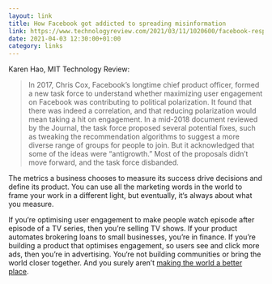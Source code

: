 ```yaml
---
layout: link
title: How Facebook got addicted to spreading misinformation
link: https://www.technologyreview.com/2021/03/11/1020600/facebook-responsible-ai-misinformation/
date: 2021-04-03 12:30:00+01:00
category: links
---
```


Karen Hao, MIT Technology Review:

> In 2017, Chris Cox, Facebook’s longtime chief product officer, formed a new task force to understand whether maximizing user engagement on Facebook was contributing to political polarization. It found that there was indeed a correlation, and that reducing polarization would mean taking a hit on engagement. In a mid-2018 document reviewed by the Journal, the task force proposed several potential fixes, such as tweaking the recommendation algorithms to suggest a more diverse range of groups for people to join. But it acknowledged that some of the ideas were “antigrowth.” Most of the proposals didn’t move forward, and the task force disbanded.

The metrics a business chooses to measure its success drive decisions and define its product. You can use all the marketing words in the world to frame your work in a different light, but eventually, it‘s always about what you measure. 

If you‘re optimising user engagement to make people watch episode after episode of a TV series, then you’re selling TV shows. If your product automates brokering loans to small businesses, you’re in finance. If you’re building a product that optimises engagement, so users see and click more ads, then you’re in advertising. You‘re not building communities or bring the world closer together. And you surely aren’t [making the world a better place](https://www.youtube.com/watch?v=qZmpYxbBDQw).
